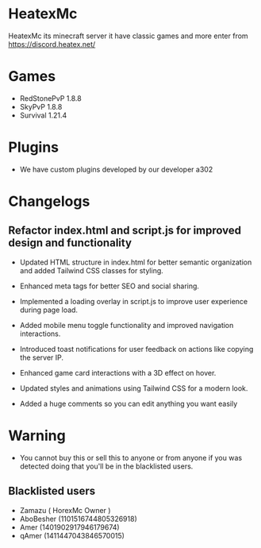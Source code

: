 # HeatexMc
HeatexMc its minecraft server it have classic games and more enter from https://discord.heatex.net/

# Games
- RedStonePvP 1.8.8
- SkyPvP 1.8.8
- Survival 1.21.4
# Plugins
- We have custom plugins developed by our developer a302
# Changelogs
## Refactor index.html and script.js for improved design and functionality
- Updated HTML structure in index.html for better semantic organization and added Tailwind CSS classes for styling.
- Enhanced meta tags for better SEO and social sharing.
- Implemented a loading overlay in script.js to improve user experience during page load.
- Added mobile menu toggle functionality and improved navigation interactions.
- Introduced toast notifications for user feedback on actions like copying the server IP.
- Enhanced game card interactions with a 3D effect on hover.
- Updated styles and animations using Tailwind CSS for a modern look.

- Added a huge comments so you can edit anything you want easily

# Warning 
- You cannot buy this or sell this to anyone or from anyone if you was detected doing that you'll be in the blacklisted users.


## Blacklisted users
- Zamazu ( HorexMc Owner )
- AboBesher (1101516744805326918)
- Amer (1401902917946179674)
- qAmer (1411447043846570015)
